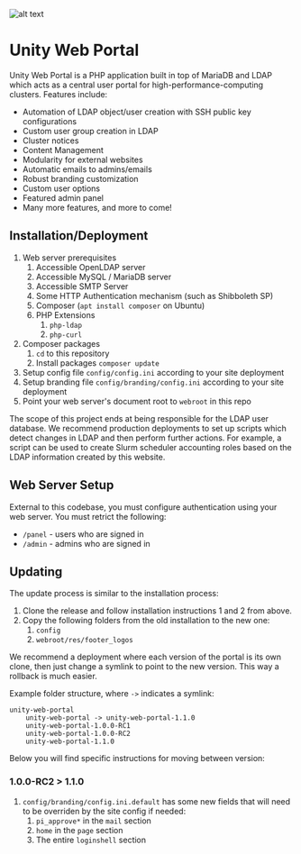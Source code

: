 ![alt text](https://user-images.githubusercontent.com/40907639/137608695-2d914da2-1ecc-480b-a47e-a9e33b2b1b45.png)

# Unity Web Portal
Unity Web Portal is a PHP application built in top of MariaDB and LDAP which acts as a central user portal for high-performance-computing clusters. Features include:
* Automation of LDAP object/user creation with SSH public key configurations
* Custom user group creation in LDAP
* Cluster notices
* Content Management
* Modularity for external websites
* Automatic emails to admins/emails
* Robust branding customization
* Custom user options
* Featured admin panel
* Many more features, and more to come!

## Installation/Deployment
1. Web server prerequisites
    1. Accessible OpenLDAP server
    1. Accessible MySQL / MariaDB server
    1. Accessible SMTP Server
    1. Some HTTP Authentication mechanism (such as Shibboleth SP)
    1. Composer (`apt install composer` on Ubuntu)
    1. PHP Extensions
        1. `php-ldap`
        2. `php-curl`
2. Composer packages
    1. `cd` to this repository
    2. Install packages `composer update`
3. Setup config file `config/config.ini` according to your site deployment
4. Setup branding file `config/branding/config.ini` according to your site deployment
5. Point your web server's document root to `webroot` in this repo

The scope of this project ends at being responsible for the LDAP user database. We recommend production deployments to set up scripts which detect changes in LDAP and then perform further actions. For example, a script can be used to create Slurm scheduler accounting roles based on the LDAP information created by this website.

## Web Server Setup
External to this codebase, you must configure authentication using your web server. You must retrict the following:
* `/panel` - users who are signed in
* `/admin` - admins who are signed in

## Updating
The update process is similar to the installation process:

1. Clone the release and follow installation instructions 1 and 2 from above.
2. Copy the following folders from the old installation to the new one:
    1. `config`
    2. `webroot/res/footer_logos`

We recommend a deployment where each version of the portal is its own clone, then just change a symlink to point to the new version. This way a rollback is much easier.

Example folder structure, where `->` indicates a symlink:
```
unity-web-portal
    unity-web-portal -> unity-web-portal-1.1.0
    unity-web-portal-1.0.0-RC1
    unity-web-portal-1.0.0-RC2
    unity-web-portal-1.1.0
```

Below you will find specific instructions for moving between version:

### 1.0.0-RC2 > 1.1.0

1. `config/branding/config.ini.default` has some new fields that will need to be overriden by the site config if needed:
   1. `pi_approve*` in the `mail` section
   2. `home` in the `page` section
   3. The entire `loginshell` section
